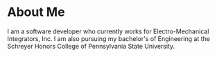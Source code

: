 # About Me
I am a software developer who currently works for Electro-Mechanical Integrators, Inc. I am also pursuing my bachelor's of Engineering at the Schreyer Honors College of Pennsylvania State University.
